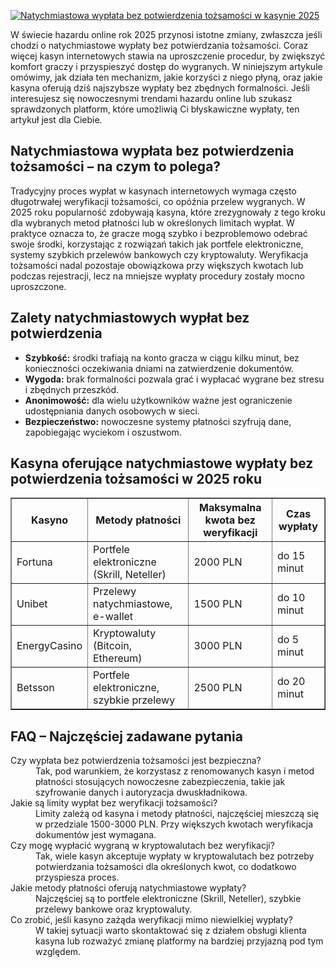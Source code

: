 [![Natychmiastowa wypłata bez potwierdzenia tożsamości w kasynie 2025](https://123-caf.pages.dev/gitsignup.png)](https://vrmoo.ru/Bt82HjjY)

<div>     <p>W świecie hazardu online rok 2025 przynosi istotne zmiany, zwłaszcza jeśli chodzi o natychmiastowe wypłaty bez potwierdzania tożsamości. Coraz więcej kasyn internetowych stawia na uproszczenie procedur, by zwiększyć komfort graczy i przyspieszyć dostęp do wygranych. W niniejszym artykule omówimy, jak działa ten mechanizm, jakie korzyści z niego płyną, oraz jakie kasyna oferują dziś najszybsze wypłaty bez zbędnych formalności. Jeśli interesujesz się nowoczesnymi trendami hazardu online lub szukasz sprawdzonych platform, które umożliwią Ci błyskawiczne wypłaty, ten artykuł jest dla Ciebie.</p>        <h2>Natychmiastowa wypłata bez potwierdzenia tożsamości – na czym to polega?</h2>     <p>Tradycyjny proces wypłat w kasynach internetowych wymaga często długotrwałej weryfikacji tożsamości, co opóźnia przelew wygranych. W 2025 roku popularność zdobywają kasyna, które zrezygnowały z tego kroku dla wybranych metod płatności lub w określonych limitach wypłat. W praktyce oznacza to, że gracze mogą szybko i bezproblemowo odebrać swoje środki, korzystając z rozwiązań takich jak portfele elektroniczne, systemy szybkich przelewów bankowych czy kryptowaluty. Weryfikacja tożsamości nadal pozostaje obowiązkowa przy większych kwotach lub podczas rejestracji, lecz na mniejsze wypłaty procedury zostały mocno uproszczone.</p>        <h2>Zalety natychmiastowych wypłat bez potwierdzenia</h2>     <ul>       <li><strong>Szybkość:</strong> środki trafiają na konto gracza w ciągu kilku minut, bez konieczności oczekiwania dniami na zatwierdzenie dokumentów.</li>       <li><strong>Wygoda:</strong> brak formalności pozwala grać i wypłacać wygrane bez stresu i zbędnych przeszkód.</li>       <li><strong>Anonimowość:</strong> dla wielu użytkowników ważne jest ograniczenie udostępniania danych osobowych w sieci.</li>       <li><strong>Bezpieczeństwo:</strong> nowoczesne systemy płatności szyfrują dane, zapobiegając wyciekom i oszustwom.</li>     </ul>        <h2>Kasyna oferujące natychmiastowe wypłaty bez potwierdzenia tożsamości w 2025 roku</h2>     <table border="1" cellpadding="6" cellspacing="0">       <thead>         <tr>           <th>Kasyno</th>           <th>Metody płatności</th>           <th>Maksymalna kwota bez weryfikacji</th>           <th>Czas wypłaty</th>         </tr>       </thead>       <tbody>         <tr>           <td>Fortuna</td>           <td>Portfele elektroniczne (Skrill, Neteller)</td>           <td>2000 PLN</td>           <td>do 15 minut</td>         </tr>         <tr>           <td>Unibet</td>           <td>Przelewy natychmiastowe, e-wallet</td>           <td>1500 PLN</td>           <td>do 10 minut</td>         </tr>         <tr>           <td>EnergyCasino</td>           <td>Kryptowaluty (Bitcoin, Ethereum)</td>           <td>3000 PLN</td>           <td>do 5 minut</td>         </tr>         <tr>           <td>Betsson</td>           <td>Portfele elektroniczne, szybkie przelewy</td>           <td>2500 PLN</td>           <td>do 20 minut</td>         </tr>       </tbody>     </table>        <h2>FAQ – Najczęściej zadawane pytania</h2>     <dl>       <dt>Czy wypłata bez potwierdzenia tożsamości jest bezpieczna?</dt>       <dd>Tak, pod warunkiem, że korzystasz z renomowanych kasyn i metod płatności stosujących nowoczesne zabezpieczenia, takie jak szyfrowanie danych i autoryzacja dwuskładnikowa.</dd>          <dt>Jakie są limity wypłat bez weryfikacji tożsamości?</dt>       <dd>Limity zależą od kasyna i metody płatności, najczęściej mieszczą się w przedziale 1500-3000 PLN. Przy większych kwotach weryfikacja dokumentów jest wymagana.</dd>          <dt>Czy mogę wypłacić wygraną w kryptowalutach bez weryfikacji?</dt>       <dd>Tak, wiele kasyn akceptuje wypłaty w kryptowalutach bez potrzeby potwierdzania tożsamości dla określonych kwot, co dodatkowo przyspiesza proces.</dd>          <dt>Jakie metody płatności oferują natychmiastowe wypłaty?</dt>       <dd>Najczęściej są to portfele elektroniczne (Skrill, Neteller), szybkie przelewy bankowe oraz kryptowaluty.</dd>          <dt>Co zrobić, jeśli kasyno zażąda weryfikacji mimo niewielkiej wypłaty?</dt>       <dd>W takiej sytuacji warto skontaktować się z działem obsługi klienta kasyna lub rozważyć zmianę platformy na bardziej przyjazną pod tym względem.</dd>     </dl>   </div>